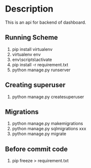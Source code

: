 # Description

This is an api for backend of dashboard.

## Running Scheme

1. pip install virtualenv
2. virtualenv env
3. env\scripts\activate
4. pip install -r requirement.txt
5. python manage.py runserver

## Creating superuser

1. python manage.py createsuperuser

## Migrations

1. python manage.py makemigrations
2. python manage.py sqlmigrations xxx
3. python manage.py migrate

## Before commit code

1. pip freeze > requirement.txt



